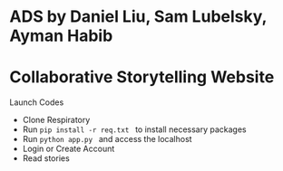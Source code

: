 # ADS by Daniel Liu, Sam Lubelsky, Ayman Habib
# Collaborative Storytelling Website 
Launch Codes
 * Clone Respiratory
 * Run  ```pip install -r req.txt ``` to install necessary packages
 * Run  ```python app.py ``` and access the localhost
 * Login or Create Account
 * Read stories